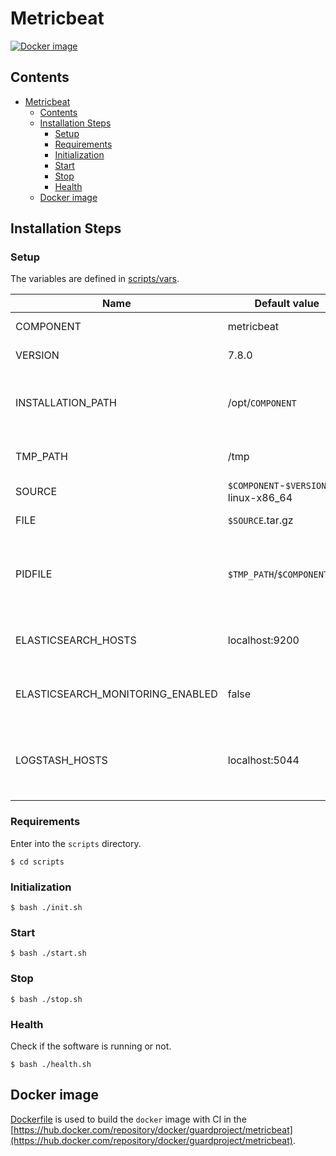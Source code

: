 # Metricbeat

[![Docker image](https://img.shields.io/docker/image-size/guardproject/metricbeat?label=image&logo=docker)](https://hub.docker.com/repository/docker/guardproject/metricbeat)

## Contents

- [Metricbeat](#metricbeat)
  - [Contents](#contents)
  - [Installation Steps](#installation-steps)
    - [Setup](#setup)
    - [Requirements](#requirements)
    - [Initialization](#initialization)
    - [Start](#start)
    - [Stop](#stop)
    - [Health](#health)
  - [Docker image](#docker-image)

## Installation Steps

### Setup

The variables are defined in [scripts/vars](scripts/vars).

Name                             | Default value                        | Meaning
---------------------------------|--------------------------------------|--------
COMPONENT                        | metricbeat                           | Component name
VERSION                          | 7.8.0                                | Version number
INSTALLATION_PATH                | /opt/`COMPONENT`                     | Directory path where the software will be installed
TMP_PATH                         | /tmp                                 | Temporary dictionary path
SOURCE                           | `$COMPONENT`-`$VERSION`-linux-x86_64 | Source filename
FILE                             | `$SOURCE`.tar.gz                     | Source archive
PIDFILE                          | `$TMP_PATH`/`$COMPONENT`.pid         | File path where the PID of the current execution is stored
ELASTICSEARCH_HOSTS              | localhost:9200                       | Elasticsearch endpoints to connect for monitoring
ELASTICSEARCH_MONITORING_ENABLED | false                                | Enable monitoring with Elasticsearch
LOGSTASH_HOSTS                   | localhost:5044                       | Logstash endpoints where to send the collected data

### Requirements

Enter into the `scripts` directory.

```console
$ cd scripts
```

### Initialization

```console
$ bash ./init.sh
```

### Start

```console
$ bash ./start.sh
```

### Stop

```console
$ bash ./stop.sh
```

### Health

Check if the software is running or not.

```console
$ bash ./health.sh
```

## Docker image

[Dockerfile](Dockerfile) is used to build the `docker` image with CI in the [https://hub.docker.com/repository/docker/guardproject/metricbeat](https://hub.docker.com/repository/docker/guardproject/metricbeat).
